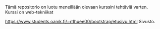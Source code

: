 Tämä repositorio on luotu meneillään olevaan kurssini tehtäviä varten. Kurssi on web-tekniikat


https://www.students.oamk.fi/~n1huee00/bootstrap/etusivu.html Sivusto.
